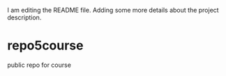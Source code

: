 I am editing the README file. Adding some more details about the project description.
# repo5course
public repo for course
